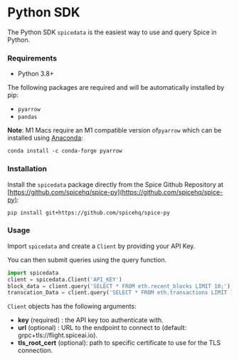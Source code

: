 # Python SDK

The Python SDK `spicedata` is the easiest way to use and query Spice in Python.

### Requirements

* Python 3.8+

The following packages are required and will be automatically installed by pip:

* `pyarrow`
* `pandas`

**Note**: M1 Macs require an M1 compatible version of`pyarrow` which can be installed using [Anaconda](https://www.anaconda.com):

```
conda install -c conda-forge pyarrow
```

### Installation

Install the `spicedata` package directly from the Spice Github Repository at [https://github.com/spicehq/spice-py](https://github.com/spicehq/spice-py):

```
pip install git+https://github.com/spicehq/spice-py
```

### Usage

Import `spicedata` and create a `Client` by providing your API Key.

You can then submit queries using the query function.

```python
import spicedata
client = spicedata.Client('API_KEY')
block_data = client.query('SELECT * FROM eth.recent_blocks LIMIT 10;')
transcation_Data = client.query('SELECT * FROM eth.transactions LIMIT 10;')
```

`Client` objects has the following arguments:

* **key** (required) : the API key too authenticate with.
* **url** (optional) : URL to the endpoint to connect to (default: grpc+tls://flight.spiceai.io).
* **tls\_root\_cert** (optional): path to specific certificate to use for the TLS connection.
